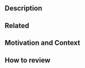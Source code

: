 <!--- Provide a general summary of your changes in the Title above -->

## Description
<!--- Describe your changes in detail -->

## Related
<!--- Please note any related issues, PRs etc. here -->

## Motivation and Context
<!--- Why is this change required? What problem does it solve? -->
<!--- If it fixes an open issue, please link to the issue here. -->

## How to review
<!--- Please describe how to review this PR, what do you want checked specifically etc. -->
